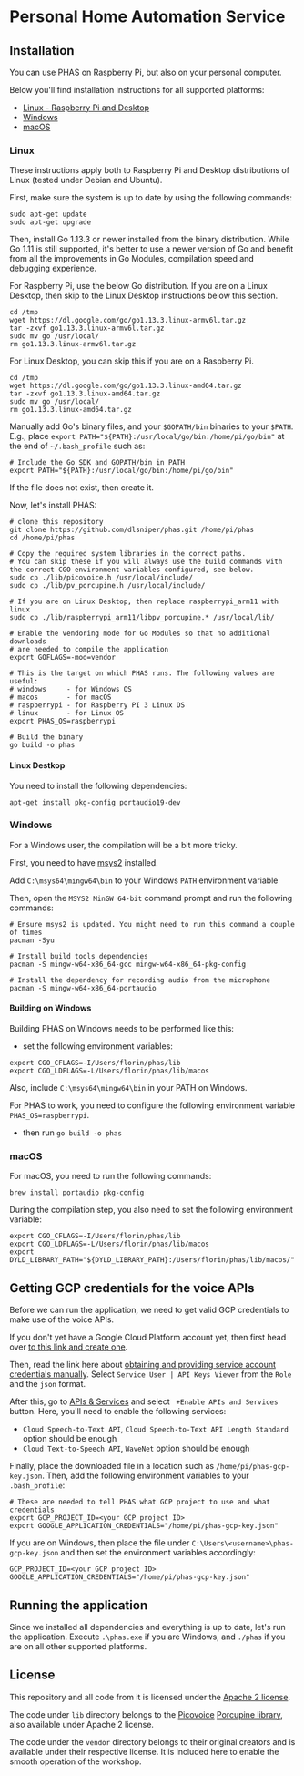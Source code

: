 # Personal Home Automation Service

## Installation

You can use PHAS on Raspberry Pi, but also on your personal computer.

Below you'll find installation instructions for all supported platforms:

- [Linux - Raspberry Pi and Desktop](#Linux)
- [Windows](#Windows)
- [macOS](#macOS)

### Linux

These instructions apply both to Raspberry Pi and Desktop distributions of Linux (tested under Debian and Ubuntu).

First, make sure the system is up to date by using the following commands:
```shell script
sudo apt-get update
sudo apt-get upgrade
```

Then, install Go 1.13.3 or newer installed from the binary distribution.
While Go 1.11 is still supported, it's better to use a newer version of
Go and benefit from all the improvements in Go Modules, compilation
speed and debugging experience.

For Raspberry Pi, use the below Go distribution. If you are on a Linux Desktop,
then skip to the Linux Desktop instructions below this section.

```shell script
cd /tmp
wget https://dl.google.com/go/go1.13.3.linux-armv6l.tar.gz
tar -zxvf go1.13.3.linux-armv6l.tar.gz
sudo mv go /usr/local/
rm go1.13.3.linux-armv6l.tar.gz
```

For Linux Desktop, you can skip this if you are on a Raspberry Pi.
```shell script
cd /tmp
wget https://dl.google.com/go/go1.13.3.linux-amd64.tar.gz
tar -zxvf go1.13.3.linux-amd64.tar.gz
sudo mv go /usr/local/
rm go1.13.3.linux-amd64.tar.gz
```

Manually add Go's binary files, and your `$GOPATH/bin` binaries to your `$PATH`.
E.g., place `export PATH="${PATH}:/usr/local/go/bin:/home/pi/go/bin"` at the end of `~/.bash_profile` such as:
```shell script
# Include the Go SDK and GOPATH/bin in PATH
export PATH="${PATH}:/usr/local/go/bin:/home/pi/go/bin"
```

If the file does not exist, then create it.

Now, let's install PHAS:

```shell script
# clone this repository
git clone https://github.com/dlsniper/phas.git /home/pi/phas
cd /home/pi/phas

# Copy the required system libraries in the correct paths.
# You can skip these if you will always use the build commands with the correct CGO environment variables configured, see below.
sudo cp ./lib/picovoice.h /usr/local/include/
sudo cp ./lib/pv_porcupine.h /usr/local/include/

# If you are on Linux Desktop, then replace raspberrypi_arm11 with linux
sudo cp ./lib/raspberrypi_arm11/libpv_porcupine.* /usr/local/lib/

# Enable the vendoring mode for Go Modules so that no additional downloads
# are needed to compile the application
export GOFLAGS=-mod=vendor

# This is the target on which PHAS runs. The following values are useful:
# windows     - for Windows OS
# macos       - for macOS
# raspberrypi - for Raspberry PI 3 Linux OS
# linux       - for Linux OS
export PHAS_OS=raspberrypi

# Build the binary
go build -o phas
```

#### Linux Destkop

You need to install the following dependencies:

```shell script
apt-get install pkg-config portaudio19-dev
```

### Windows

For a Windows user, the compilation will be a bit more tricky.

First, you need to have [msys2](https://www.msys2.org/) installed.

Add `C:\msys64\mingw64\bin` to your Windows `PATH` environment variable

Then, open the `MSYS2 MinGW 64-bit` command prompt and run the following commands:

```shell script
# Ensure msys2 is updated. You might need to run this command a couple of times
pacman -Syu

# Install build tools dependencies
pacman -S mingw-w64-x86_64-gcc mingw-w64-x86_64-pkg-config

# Install the dependency for recording audio from the microphone
pacman -S mingw-w64-x86_64-portaudio
```

#### Building on Windows

Building PHAS on Windows needs to be performed like this:

- set the following environment variables:
```shell script
export CGO_CFLAGS=-I/Users/florin/phas/lib
export CGO_LDFLAGS=-L/Users/florin/phas/lib/macos
```
Also, include `C:\msys64\mingw64\bin` in your PATH on Windows.

For PHAS to work, you need to configure the following environment variable `PHAS_OS=raspberrypi`.

- then run `go build -o phas`

### macOS

For macOS, you need to run the following commands:

```shell script
brew install portaudio pkg-config
```

During the compilation step, you also need to set the following environment variable:

```shell script
export CGO_CFLAGS=-I/Users/florin/phas/lib
export CGO_LDFLAGS=-L/Users/florin/phas/lib/macos
export DYLD_LIBRARY_PATH="${DYLD_LIBRARY_PATH}:/Users/florin/phas/lib/macos/"
```

## Getting GCP credentials for the voice APIs

Before we can run the application, we need to get valid GCP credentials
to make use of the voice APIs.

If you don't yet have a Google Cloud Platform account yet, then first head over
[to this link and create one](https://console.cloud.google.com/projectcreate).

Then, read the link here about [obtaining and providing service account credentials manually](https://cloud.google.com/docs/authentication/production#obtaining_and_providing_service_account_credentials_manually).
Select ` Service User | API Keys Viewer ` from the ` Role ` and the ` json ` format.

After this, go to [APIs & Services](https://console.cloud.google.com/apis/dashboard)
and select ` +Enable APIs and Services` button. Here, you'll need to enable
the following services:
- ` Cloud Speech-to-Text API `, ` Cloud Speech-to-Text API Length Standard `
option should be enough
- ` Cloud Text-to-Speech API `, ` WaveNet ` option should be enough

Finally, place the downloaded file in a location such as ` /home/pi/phas-gcp-key.json `.
Then, add the following environment variables to your ` .bash_profile `:

```shell script
# These are needed to tell PHAS what GCP project to use and what credentials
export GCP_PROJECT_ID=<your GCP project ID>
export GOOGLE_APPLICATION_CREDENTIALS="/home/pi/phas-gcp-key.json"
```

If you are on Windows, then place the file under `C:\Users\<username>\phas-gcp-key.json`
and then set the environment variables accordingly:
```
GCP_PROJECT_ID=<your GCP project ID>
GOOGLE_APPLICATION_CREDENTIALS="/home/pi/phas-gcp-key.json"
```

## Running the application

Since we installed all dependencies and everything is up to date,
let's run the application. Execute `.\phas.exe` if you are Windows,
and `./phas` if you are on all other supported platforms.

## License 

This repository and all code from it is licensed under the [Apache 2 license](License).

The code under `lib` directory belongs to the [Picovoice](https://picovoice.ai/)
[Porcupine library](https://github.com/Picovoice/Porcupine), also available
under Apache 2 license.

The code under the `vendor` directory belongs to their original creators and
is available under their respective license. It is included here to enable the
smooth operation of the workshop.